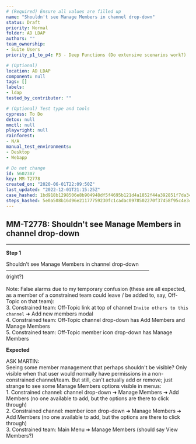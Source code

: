```yaml
---
# (Required) Ensure all values are filled up
name: "Shouldn't see Manage Members in channel drop-down"
status: Draft
priority: Normal
folder: AD LDAP
authors: ""
team_ownership:
- Suite Users
priority_p1_to_p4: P3 - Deep Functions (Do extensive scenarios work?)

# (Optional)
location: AD LDAP
component: null
tags: []
labels:
- ldap
tested_by_contributor: ""

# (Optional) Test type and tools
cypress: To Do
detox: null
mmctl: null
playwright: null
rainforest:
- N/A
manual_test_environments:
- Desktop
- Webapp

# Do not change
id: 5602307
key: MM-T2778
created_on: "2020-06-01T22:09:50Z"
last_updated: "2022-12-01T21:15:25Z"
case_hashed: 1bd918b1298506e8b904948df5f4695b121d4a1852f44a392851f7da34a1c5ab3daee950e85c63b399facf26f6c8af50
steps_hashed: 5e0a508b16d96e21177759230fc1cadac0978502270f37458f95c4e344ca9a43b6506dcb7e3d7fa3f87034d16ebc716e
---
```


<!-- (Auto-generated) Based on frontmatter's "key" and "name" -->

## MM-T2778: Shouldn't see Manage Members in channel drop-down

---

**Step 1**

Shouldn't see Manage Members in channel drop-down\
————————————————————————————\
(right?)\
\
Note: False alarms due to my temporary confusion (these are all expected, as a member of a constrained team could leave / be added to, say, Off-Topic on that team):\
3\. Constrained team: Off-Topic link at top of channel `Invite others to this channel` ➜ Add new members modal\
4\. Constrained team: Off-Topic channel drop-down has Add Members and Manage Members\
5\. Constrained team: Off-Topic member icon drop-down has Manage Members

**Expected**

ASK MARTIN:\
Seeing some member management that perhaps shouldn't be visible? Only visible when that user would normally have permissions in a non-constrained channel/team. But still, can't actually add or remove; just strange to see some Manage Members options visible in menus:\
1\. Constrained channel: channel drop-down ➜ Manage Members ➜ Add Members (no one available to add, but the options are there to click through)\
2\. Constrained channel: member icon drop-down ➜ Manage Members ➜ Add Members (no one available to add, but the options are there to click through)\
3\. Constrained team: Main Menu ➜ Manage Members (should say View Members?)
